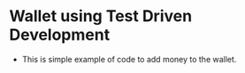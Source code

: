 # Wallet using Test Driven Development
* This is simple example of code to add money to the wallet.
